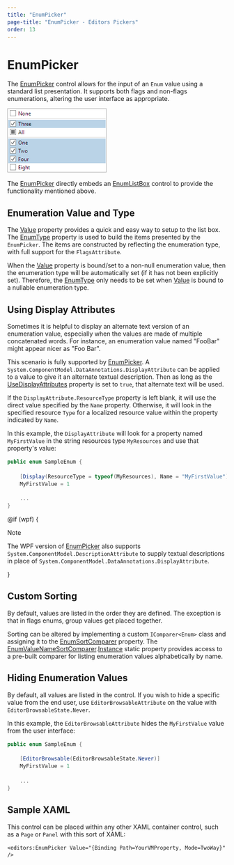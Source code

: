 ```yaml
---
title: "EnumPicker"
page-title: "EnumPicker - Editors Pickers"
order: 13
---
```

# EnumPicker

The [EnumPicker](xref:@ActiproUIRoot.Controls.Editors.EnumPicker) control allows for the input of an `Enum` value using a standard list presentation.  It supports both flags and non-flags enumerations, altering the user interface as appropriate.

![Screenshot](../images/enumpicker-flags.png)

The [EnumPicker](xref:@ActiproUIRoot.Controls.Editors.EnumPicker) directly embeds an [EnumListBox](../other-controls/enumlistbox.md) control to provide the functionality mentioned above.

## Enumeration Value and Type

The [Value](xref:@ActiproUIRoot.Controls.Editors.EnumPicker.Value) property provides a quick and easy way to setup to the list box.  The [EnumType](xref:@ActiproUIRoot.Controls.Editors.EnumPicker.EnumType) property is used to build the items presented by the `EnumPicker`. The items are constructed by reflecting the enumeration type, with full support for the `FlagsAttribute`.

When the [Value](xref:@ActiproUIRoot.Controls.Editors.EnumPicker.Value) property is bound/set to a non-null enumeration value, then the enumeration type will be automatically set (if it has not been explicitly set).  Therefore, the [EnumType](xref:@ActiproUIRoot.Controls.Editors.EnumPicker.EnumType) only needs to be set when [Value](xref:@ActiproUIRoot.Controls.Editors.EnumPicker.Value) is bound to a nullable enumeration type.

## Using Display Attributes

Sometimes it is helpful to display an alternate text version of an enumeration value, especially when the values are made of multiple concatenated words.  For instance, an enumeration value named "FooBar" might appear nicer as "Foo Bar".

This scenario is fully supported by [EnumPicker](xref:@ActiproUIRoot.Controls.Editors.EnumPicker).  A `System.ComponentModel.DataAnnotations.DisplayAttribute` can be applied to a value to give it an alternate textual description.  Then as long as the [UseDisplayAttributes](xref:@ActiproUIRoot.Controls.Editors.EnumPicker.UseDisplayAttributes) property is set to `true`, that alternate text will be used.

If the `DisplayAttribute.ResourceType` property is left blank, it will use the direct value specified by the `Name` property.  Otherwise, it will look in the specified resource `Type` for a localized resource value within the property indicated by `Name`.

In this example, the `DisplayAttribute` will look for a property named `MyFirstValue` in the string resources type `MyResources` and use that property's value:

```csharp
public enum SampleEnum {

	[Display(ResourceType = typeof(MyResources), Name = "MyFirstValue")]
	MyFirstValue = 1

	...
}
```

@if (wpf) {

> [!NOTE]
> The WPF version of [EnumPicker](xref:@ActiproUIRoot.Controls.Editors.EnumPicker) also supports `System.ComponentModel.DescriptionAttribute` to supply textual descriptions in place of `System.ComponentModel.DataAnnotations.DisplayAttribute`.

}

## Custom Sorting

By default, values are listed in the order they are defined.  The exception is that in flags enums, group values get placed together.

Sorting can be altered by implementing a custom `IComparer<Enum>` class and assigning it to the [EnumSortComparer](xref:@ActiproUIRoot.Controls.Editors.EnumPicker.EnumSortComparer) property.  The [EnumValueNameSortComparer](xref:@ActiproUIRoot.Controls.Editors.Primitives.EnumValueNameSortComparer).[Instance](xref:@ActiproUIRoot.Controls.Editors.Primitives.EnumValueNameSortComparer.Instance) static property provides access to a pre-built comparer for listing enumeration values alphabetically by name.

## Hiding Enumeration Values

By default, all values are listed in the control.  If you wish to hide a specific value from the end user, use `EditorBrowsableAttribute` on the value with `EditorBrowsableState.Never`.

In this example, the `EditorBrowsableAttribute` hides the `MyFirstValue` value from the user interface:

```csharp
public enum SampleEnum {

	[EditorBrowsable(EditorBrowsableState.Never)]
	MyFirstValue = 1

	...
}
```

## Sample XAML

This control can be placed within any other XAML container control, such as a `Page` or `Panel` with this sort of XAML:

```xaml
<editors:EnumPicker Value="{Binding Path=YourVMProperty, Mode=TwoWay}" />
```
